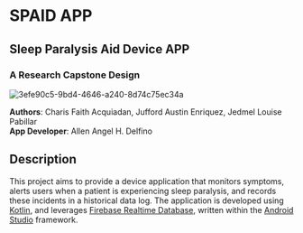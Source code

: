 # SPAID APP
## Sleep Paralysis Aid Device APP
### A Research Capstone Design

![3efe90c5-9bd4-4646-a240-8d74c75ec34a](https://github.com/LlenyDy/SPAID-APP/assets/173585484/1a928bbe-4e27-48a8-915a-21cb15fd1fd3)

**Authors**: Charis Faith Acquiadan, Jufford Austin Enriquez, Jedmel Louise Pabillar  
**App Developer**: Allen Angel H. Delfino

## Description
This project aims to provide a device application that monitors symptoms, alerts users when a patient is experiencing sleep paralysis, and records these incidents in a historical data log. The application is developed using [Kotlin](https://kotlinlang.org/), and leverages [Firebase Realtime Database](https://firebase.google.com/products/realtime-database), written within the [Android Studio](https://developer.android.com/studio) framework.



